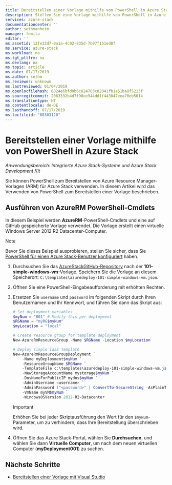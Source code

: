 ```yaml
---
title: Bereitstellen einer Vorlage mithilfe von PowerShell in Azure Stack | Microsoft-Dokumentation
description: Stellen Sie eine Vorlage mithilfe von PowerShell in Azure Stack bereit.
services: azure-stack
documentationcenter: ''
author: sethmanheim
manager: femila
editor: ''
ms.assetid: 12fe32d7-0a1a-4c02-835d-7b97f151ed0f
ms.service: azure-stack
ms.workload: na
ms.tgt_pltfrm: na
ms.devlang: na
ms.topic: article
ms.date: 07/17/2019
ms.author: sethm
ms.reviewer: unknown
ms.lastreviewed: 01/04/2019
ms.openlocfilehash: 6824e6bfd0b6c824783c82041fb1a51ba8f5213f
ms.sourcegitcommit: 2063332b4d7f98ee944dd1f443847eea70eb5614
ms.translationtype: HT
ms.contentlocale: de-DE
ms.lasthandoff: 07/17/2019
ms.locfileid: "68303120"
---
```

# <a name="deploy-a-template-using-powershell-in-azure-stack"></a>Bereitstellen einer Vorlage mithilfe von PowerShell in Azure Stack

*Anwendungsbereich: Integrierte Azure Stack-Systeme und Azure Stack Development Kit*

Sie können PowerShell zum Bereitstellen von Azure Resource Manager-Vorlagen (ARM) für Azure Stack verwenden. In diesem Artikel wird das Verwenden von PowerShell zum Bereitstellen einer Vorlage beschrieben.

## <a name="run-azurerm-powershell-cmdlets"></a>Ausführen von AzureRM PowerShell-Cmdlets

In diesem Beispiel werden **AzureRM**-PowerShell-Cmdlets und eine auf GitHub gespeicherte Vorlage verwendet. Die Vorlage erstellt einen virtuelle Windows Server 2012 R2 Datacenter-Computer.

>[!NOTE]
> Bevor Sie dieses Beispiel ausprobieren, stellen Sie sicher, dass Sie [PowerShell für einen Azure Stack-Benutzer konfiguriert](azure-stack-powershell-configure-user.md) haben.

1. Durchsuchen Sie das [AzureStackGitHub-Repository](https://aka.ms/AzureStackGitHub) nach der **101-simple-windows-vm**-Vorlage. Speichern Sie die Vorlage an diesem Speicherort: `C:\templates\azuredeploy-101-simple-windows-vm.json`.
2. Öffnen Sie eine PowerShell-Eingabeaufforderung mit erhöhten Rechten.
3. Ersetzen Sie `username` und `password` im folgenden Skript durch Ihren Benutzernamen und Ihr Kennwort, und führen Sie dann das Skript aus:

    ```powershell
    # Set deployment variables
    $myNum = "001" # Modify this per deployment
    $RGName = "myRG$myNum"
    $myLocation = "local"

    # Create resource group for template deployment
    New-AzureRmResourceGroup -Name $RGName -Location $myLocation

    # Deploy simple IaaS template
    New-AzureRmResourceGroupDeployment `
        -Name myDeployment$myNum `
        -ResourceGroupName $RGName `
        -TemplateFile c:\templates\azuredeploy-101-simple-windows-vm.json `
        -NewStorageAccountName mystorage$myNum `
        -DnsNameForPublicIP mydns$myNum `
        -AdminUsername <username> `
        -AdminPassword ("<password>" | ConvertTo-SecureString -AsPlainText -Force) `
        -VmName myVM$myNum `
        -WindowsOSVersion 2012-R2-Datacenter
    ```

    >[!IMPORTANT]
    > Erhöhen Sie bei jeder Skriptausführung den Wert für den `$myNum`-Parameter, um zu verhindern, dass Ihre Bereitstellung überschrieben wird.

4. Öffnen Sie das Azure Stack-Portal, wählen Sie **Durchsuchen**, und wählen Sie dann **Virtuelle Computer**, um nach dem neuen virtuellen Computer (**myDeployment001**) zu suchen.

## <a name="next-steps"></a>Nächste Schritte

- [Bereitstellen einer Vorlage mit Visual Studio](azure-stack-deploy-template-visual-studio.md)
